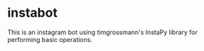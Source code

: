 # instabot
This is an instagram bot using timgrossmann's  InstaPy library for performing basic operations.
